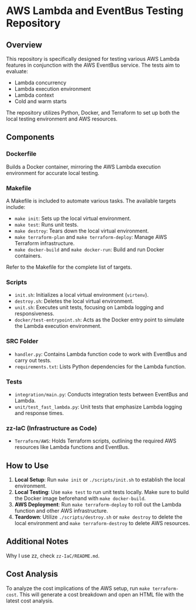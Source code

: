 # AWS Lambda and EventBus Testing Repository

## Overview

This repository is specifically designed for testing various AWS Lambda features in conjunction with the AWS EventBus service. The tests aim to evaluate:

- Lambda concurrency
- Lambda execution environment
- Lambda context
- Cold and warm starts

The repository utilizes Python, Docker, and Terraform to set up both the local testing environment and AWS resources.

## Components

### Dockerfile

Builds a Docker container, mirroring the AWS Lambda execution environment for accurate local testing.

### Makefile

A Makefile is included to automate various tasks. The available targets include:

- `make init`: Sets up the local virtual environment.
- `make test`: Runs unit tests.
- `make destroy`: Tears down the local virtual environment.
- `make terraform-plan` and `make terraform-deploy`: Manage AWS Terraform infrastructure.
- `make docker-build` and `make docker-run`: Build and run Docker containers.

Refer to the Makefile for the complete list of targets.

### Scripts

- `init.sh`: Initializes a local virtual environment (`virtenv`).
- `destroy.sh`: Deletes the local virtual environment.
- `unit.sh`: Executes unit tests, focusing on Lambda logging and responsiveness.
- `docker/test-entrypoint.sh`: Acts as the Docker entry point to simulate the Lambda execution environment.

### SRC Folder

- `handler.py`: Contains Lambda function code to work with EventBus and carry out tests.
- `requirements.txt`: Lists Python dependencies for the Lambda function.

### Tests

- `integration/main.py`: Conducts integration tests between EventBus and Lambda.
- `unit/test_fast_lambda.py`: Unit tests that emphasize Lambda logging and response times.

### zz-IaC (Infrastructure as Code)

- `Terraform/AWS`: Holds Terraform scripts, outlining the required AWS resources like Lambda functions and EventBus.

## How to Use

1. **Local Setup**: Run `make init` or `./scripts/init.sh` to establish the local environment.
2. **Local Testing**: Use `make test` to run unit tests locally. Make sure to build the Docker image beforehand with `make docker-build`.
3. **AWS Deployment**: Run `make terraform-deploy` to roll out the Lambda function and other AWS infrastructure.
4. **Teardown**: Utilize `./scripts/destroy.sh` or `make destroy` to delete the local environment and `make terraform-destroy` to delete AWS resources.

## Additional Notes

Why I use zz, check `zz-IaC/README.md`.

## Cost Analysis

To analyze the cost implications of the AWS setup, run `make terraform-cost`. This will generate a cost breakdown and open an HTML file with the latest cost analysis.
